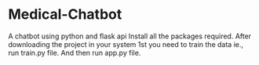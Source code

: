 # Medical-Chatbot
A chatbot using python and flask api
Install all the packages required.
After downloading the project in your system 1st you need to train the data ie., run train.py file.
And then run app.py file.
